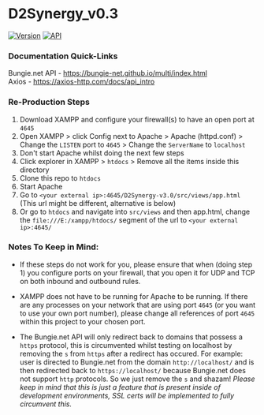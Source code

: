 # D2Synergy_v0.3

[![Version](https://img.shields.io/badge/Version-ALPHA-yellow)](https://github.com/brendanprice2003/D2Synergy_v0.3)
[![API](https://img.shields.io/badge/API-Bungie.net-green)](https://bungie-net.github.io/multi/index.html)

### Documentation Quick-Links

Bungie.net API - https://bungie-net.github.io/multi/index.html<br>
Axios - https://axios-http.com/docs/api_intro

### Re-Production Steps

1. Download XAMPP and configure your firewall(s) to have an open port at `4645`
2. Open XAMPP > click Config next to Apache > Apache (httpd.conf) > Change the `LISTEN` port to `4645` > Change the `ServerName` to `localhost`
3. Don't start Apache whilst doing the next few steps
4. Click explorer in XAMPP > `htdocs` > Remove all the items inside this directory
5. Clone this repo to `htdocs`
6. Start Apache
7. Go to `<your external ip>:4645/D2Synergy-v3.0/src/views/app.html` (This url might be different, alternative is below)
8. Or go to `htdocs` and navigate into `src/views` and then app.html, change the `file:///E:/xampp/htdocs/` segment of the url to `<your external ip>:4645/`

### Notes To Keep in Mind:

- If these steps do not work for you, please ensure that when (doing step 1) you configure ports on your firewall, that you open it for UDP and TCP on both inbound and outbound rules.

- XAMPP does not have to be running for Apache to be running.
If there are any processes on your network that are using port `4645` (or you want to use your own port number), please change all references of port `4645` within this project to your chosen port.

- The Bungie.net API will only redirect back to domains that possess a `https` protocol, this is circumvented whilst testing on localhost by removing the `s` from `https` after a redirect has occured. 
For example: user is directed to Bungie.net from the domain `http://localhost/` and is then redirected back to `https://localhost/` because Bungie.net does not support `http` protocols. So we just remove the `s` and shazam! *Please keep in mind that this is just a feature that is present inside of development environments, SSL certs will be implemented to fully circumvent this.*

